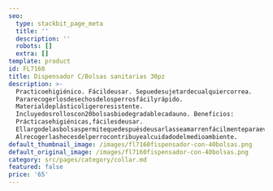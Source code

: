 ```yaml
---
seo:
  type: stackbit_page_meta
  title: ''
  description: ''
  robots: []
  extra: []
template: product
id: FL7160
title: Dispensador C/Bolsas sanitarias 30pz
description: >-
  Practicoehigiénico. Fácildeusar. Sepuedesujetardecualquiercorrea.
  Pararecogerlosdesechosdelosperrosfácilyrápido.
  Materialdeplásticoligeroresistente.
  Incluyedosrolloscon20bolsasbiodegradablecadauno. Beneficios:
  Prácticasehigiénicas,fácilesdeusar.
  Ellargodelasbolsaspermitequedespuésdeusarlasseamarrenfácilmenteparaevitarfugasyolores.
  Alrecogerlashecesdelperrocontribuyealcuidadodelmedioambiente.
default_thumbnail_image: /images/fl7160fispensador-con-40bolsas.png
default_original_image: /images/fl7160fispensador-con-40bolsas.png
category: src/pages/category/collar.md
featured: false
price: '65'
---
```

